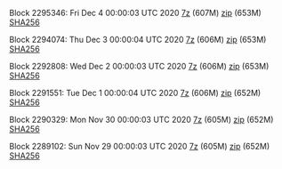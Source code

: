 Block 2295346: Fri Dec  4 00:00:03 UTC 2020 [7z]() (607M) [zip]() (653M) [SHA256]()

Block 2294074: Thu Dec  3 00:00:04 UTC 2020 [7z]() (606M) [zip]() (653M) [SHA256]()

Block 2292808: Wed Dec  2 00:00:03 UTC 2020 [7z]() (606M) [zip]() (653M) [SHA256]()

Block 2291551: Tue Dec  1 00:00:04 UTC 2020 [7z]() (606M) [zip]() (652M) [SHA256]()

Block 2290329: Mon Nov 30 00:00:03 UTC 2020 [7z]() (605M) [zip]() (652M) [SHA256]()

Block 2289102: Sun Nov 29 00:00:03 UTC 2020 [7z]() (605M) [zip]() (652M) [SHA256]()
